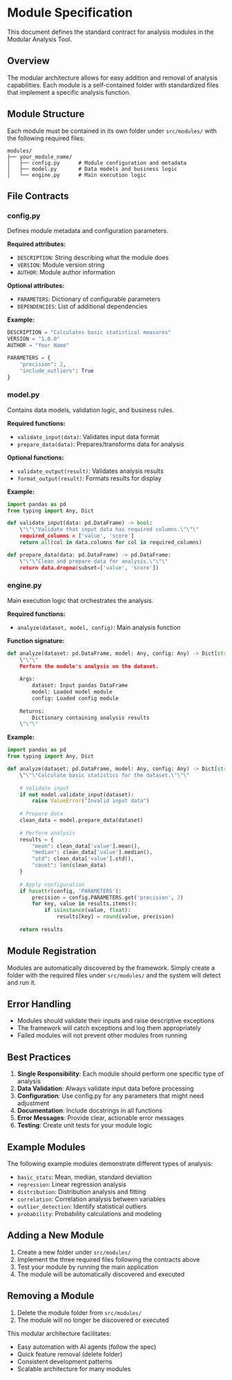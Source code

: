 # Module Specification

This document defines the standard contract for analysis modules in the Modular Analysis Tool.

## Overview

The modular architecture allows for easy addition and removal of analysis capabilities. Each module is a self-contained folder with standardized files that implement a specific analysis function.

## Module Structure

Each module must be contained in its own folder under `src/modules/` with the following required files:

```
modules/
├── your_module_name/
│   ├── config.py      # Module configuration and metadata
│   ├── model.py       # Data models and business logic
│   └── engine.py      # Main execution logic
```

## File Contracts

### config.py

Defines module metadata and configuration parameters.

**Required attributes:**
- `DESCRIPTION`: String describing what the module does
- `VERSION`: Module version string
- `AUTHOR`: Module author information

**Optional attributes:**
- `PARAMETERS`: Dictionary of configurable parameters
- `DEPENDENCIES`: List of additional dependencies

**Example:**
```python
DESCRIPTION = "Calculates basic statistical measures"
VERSION = "1.0.0"
AUTHOR = "Your Name"

PARAMETERS = {
    "precision": 2,
    "include_outliers": True
}
```

### model.py

Contains data models, validation logic, and business rules.

**Required functions:**
- `validate_input(data)`: Validates input data format
- `prepare_data(data)`: Prepares/transforms data for analysis

**Optional functions:**
- `validate_output(result)`: Validates analysis results
- `format_output(result)`: Formats results for display

**Example:**
```python
import pandas as pd
from typing import Any, Dict

def validate_input(data: pd.DataFrame) -> bool:
    \"\"\"Validate that input data has required columns.\"\"\"
    required_columns = ['value', 'score']
    return all(col in data.columns for col in required_columns)

def prepare_data(data: pd.DataFrame) -> pd.DataFrame:
    \"\"\"Clean and prepare data for analysis.\"\"\"
    return data.dropna(subset=['value', 'score'])
```

### engine.py

Main execution logic that orchestrates the analysis.

**Required functions:**
- `analyze(dataset, model, config)`: Main analysis function

**Function signature:**
```python
def analyze(dataset: pd.DataFrame, model: Any, config: Any) -> Dict[str, Any]:
    \"\"\"
    Perform the module's analysis on the dataset.
    
    Args:
        dataset: Input pandas DataFrame
        model: Loaded model module
        config: Loaded config module
        
    Returns:
        Dictionary containing analysis results
    \"\"\"
```

**Example:**
```python
import pandas as pd
from typing import Any, Dict

def analyze(dataset: pd.DataFrame, model: Any, config: Any) -> Dict[str, Any]:
    \"\"\"Calculate basic statistics for the dataset.\"\"\"
    
    # Validate input
    if not model.validate_input(dataset):
        raise ValueError("Invalid input data")
    
    # Prepare data
    clean_data = model.prepare_data(dataset)
    
    # Perform analysis
    results = {
        "mean": clean_data['value'].mean(),
        "median": clean_data['value'].median(),
        "std": clean_data['value'].std(),
        "count": len(clean_data)
    }
    
    # Apply configuration
    if hasattr(config, 'PARAMETERS'):
        precision = config.PARAMETERS.get('precision', 2)
        for key, value in results.items():
            if isinstance(value, float):
                results[key] = round(value, precision)
    
    return results
```

## Module Registration

Modules are automatically discovered by the framework. Simply create a folder with the required files under `src/modules/` and the system will detect and run it.

## Error Handling

- Modules should validate their inputs and raise descriptive exceptions
- The framework will catch exceptions and log them appropriately
- Failed modules will not prevent other modules from running

## Best Practices

1. **Single Responsibility**: Each module should perform one specific type of analysis
2. **Data Validation**: Always validate input data before processing
3. **Configuration**: Use config.py for any parameters that might need adjustment
4. **Documentation**: Include docstrings in all functions
5. **Error Messages**: Provide clear, actionable error messages
6. **Testing**: Create unit tests for your module logic

## Example Modules

The following example modules demonstrate different types of analysis:

- `basic_stats`: Mean, median, standard deviation
- `regression`: Linear regression analysis
- `distribution`: Distribution analysis and fitting
- `correlation`: Correlation analysis between variables
- `outlier_detection`: Identify statistical outliers
- `probability`: Probability calculations and modeling

## Adding a New Module

1. Create a new folder under `src/modules/`
2. Implement the three required files following the contracts above
3. Test your module by running the main application
4. The module will be automatically discovered and executed

## Removing a Module

1. Delete the module folder from `src/modules/`
2. The module will no longer be discovered or executed

This modular architecture facilitates:
- Easy automation with AI agents (follow the spec)
- Quick feature removal (delete folder)
- Consistent development patterns
- Scalable architecture for many modules
